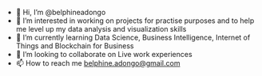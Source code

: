 - 👋 Hi, I’m @belphineadongo
- 👀 I’m interested in working on projects for practise purposes and to help me level up my data analysis and visualization skills
- 🌱 I’m currently learning Data Science, Business Intelligence, Internet of Things and Blockchain for Business
- 💞️ I’m looking to collaborate on Live work experiences
- 📫 How to reach me belphine.adongo@gmail.com

<!---
belphineadongo/belphineadongo is a ✨ special ✨ repository because its `README.md` (this file) appears on your GitHub profile.
You can click the Preview link to take a look at your changes.
--->
